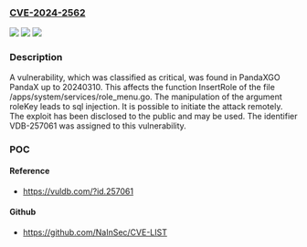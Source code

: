 ### [CVE-2024-2562](https://cve.mitre.org/cgi-bin/cvename.cgi?name=CVE-2024-2562)
![](https://img.shields.io/static/v1?label=Product&message=PandaX&color=blue)
![](https://img.shields.io/static/v1?label=Version&message=%3D%2020240310%20&color=brighgreen)
![](https://img.shields.io/static/v1?label=Vulnerability&message=CWE-89%20SQL%20Injection&color=brighgreen)

### Description

A vulnerability, which was classified as critical, was found in PandaXGO PandaX up to 20240310. This affects the function InsertRole of the file /apps/system/services/role_menu.go. The manipulation of the argument roleKey leads to sql injection. It is possible to initiate the attack remotely. The exploit has been disclosed to the public and may be used. The identifier VDB-257061 was assigned to this vulnerability.

### POC

#### Reference
- https://vuldb.com/?id.257061

#### Github
- https://github.com/NaInSec/CVE-LIST

